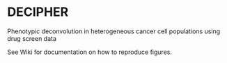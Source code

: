 # DECIPHER
Phenotypic deconvolution in heterogeneous cancer cell populations using drug screen data

See Wiki for documentation on how to reproduce figures.
